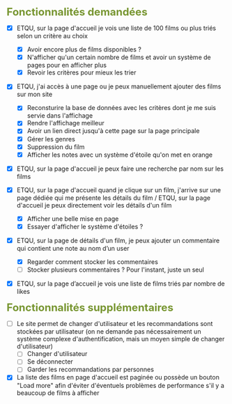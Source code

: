 <span style="color:rgb(120, 150, 50);"><font size="5">**Fonctionnalités demandées**</span></font>

* [x] ETQU, sur la page d'accueil je vois une liste de 100 films ou plus triés selon un critère au choix
    * [x] Avoir encore plus de films disponibles ?
    * [x] N'afficher qu'un certain nombre de films et avoir un système de pages pour en afficher plus
    * [x] Revoir les critères pour mieux les trier

* [x] ETQU, j'ai accès à une page ou je peux manuellement ajouter des films sur mon site
    * [x] Reconsturire la base de données avec les critères dont je me suis servie dans l'affichage
    * [x] Rendre l'affichage meilleur 
    * [x] Avoir un lien direct jusqu'à cette page sur la page principale
    * [x] Gérer les genres
    * [x] Suppression du film
    * [x] Afficher les notes avec un système d'étoile qu'on met en orange
 
* [x] ETQU, sur la page d'accueil je peux faire une recherche par nom sur les films

* [x] ETQU, sur la page d'accueil quand je clique sur un film, j'arrive sur une page dédiée qui me présente les détails du film / ETQU, sur la page d'accueil je peux directement voir les détails d'un film
    * [x] Afficher une belle mise en page
    * [x] Essayer d'afficher le système d'étoiles ?

* [x] ETQU, sur la page de détails d'un film, je peux ajouter un commentaire qui contient une note au nom d’un user 
    * [x] Regarder comment stocker les commentaires 
    * [ ] Stocker plusieurs commentaires ? Pour l'instant, juste un seul

* [x] ETQU, sur la page d’accueil je vois une liste de films triés par nombre de likes

<span style="color:rgb(120, 150, 50);"><font size="5">**Fonctionnalités supplémentaires**</span></font>

* [ ] Le site permet de changer d'utilisateur et les recommandations sont stockées par utilisateur (on ne demande pas nécessairement un système complexe d'authentification, mais un moyen simple de changer d'utilisateur)
  * [ ] Changer d'utilisateur
  * [ ] Se déconnecter
  * [ ] Garder les recommandations par personnes

* [x] La liste des films en page d'accueil est paginée ou possède un bouton "Load more" afin d'éviter d'éventuels problèmes de performance s'il y a beaucoup de films à afficher